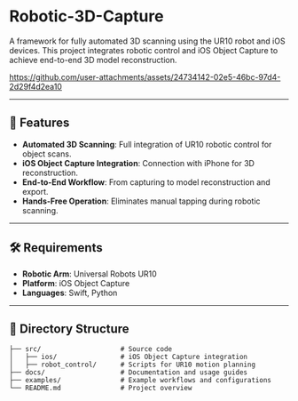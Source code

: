 # Robotic-3D-Capture

A framework for fully automated 3D scanning using the UR10 robot and iOS devices. This project integrates robotic control and iOS Object Capture to achieve end-to-end 3D model reconstruction. 

https://github.com/user-attachments/assets/24734142-02e5-46bc-97d4-2d29f4d2ea10

---

## 🚀 Features

- **Automated 3D Scanning**: Full integration of UR10 robotic control for object scans.
- **iOS Object Capture Integration**: Connection with iPhone for 3D reconstruction.
- **End-to-End Workflow**: From capturing to model reconstruction and export.
- **Hands-Free Operation**: Eliminates manual tapping during robotic scanning.

---

## 🛠️ Requirements

- **Robotic Arm**: Universal Robots UR10
- **Platform**: iOS Object Capture
- **Languages**: Swift, Python

---

## 📂 Directory Structure

```plaintext
├── src/                    # Source code
│   ├── ios/                # iOS Object Capture integration
│   ├── robot_control/      # Scripts for UR10 motion planning    
├── docs/                   # Documentation and usage guides
├── examples/               # Example workflows and configurations
└── README.md               # Project overview



